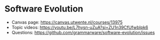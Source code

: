 # Software Evolution

- Canvas page: https://canvas.utwente.nl/courses/13975
- Topic videos: https://youtu.be/L7hysn-uZuA?si=ZU1n39CfUfwbIpk6
- Questions: https://github.com/grammarware/software-evolution/issues

